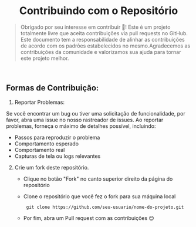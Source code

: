 <div align=center>
  <h1> Contribuindo com o Repositório </h1>
</div>


> Obrigado por seu interesse em contribuir 🤍! Este é um projeto totalmente livre que aceita contribuições via pull requests no GitHub. Este documento tem a responsabilidade de alinhar as contribuições de acordo com os padrões estabelecidos no mesmo.Agradecemos as contribuições da comunidade e valorizamos sua ajuda para tornar este projeto melhor.

<br>

## Formas de Contribuição:

1. Reportar Problemas:
   
Se você encontrar um bug ou tiver uma solicitação de funcionalidade, por favor, abra uma issue no nosso rastreador de issues. Ao reportar problemas, forneça o máximo de detalhes possível, incluindo:
  - Passos para reproduzir o problema
  - Comportamento esperado
  - Comportamento real
  - Capturas de tela ou logs relevantes

2. Crie um fork deste repositório.
     -  Clique no botão "Fork" no canto superior direito da página do repositório
     -  Clone o repositório que você fez o fork para sua máquina local
        
             git clone https://github.com/seu-usuario/nome-do-projeto.git
    
      - Por fim, abra um Pull request com as contribuições 😉
